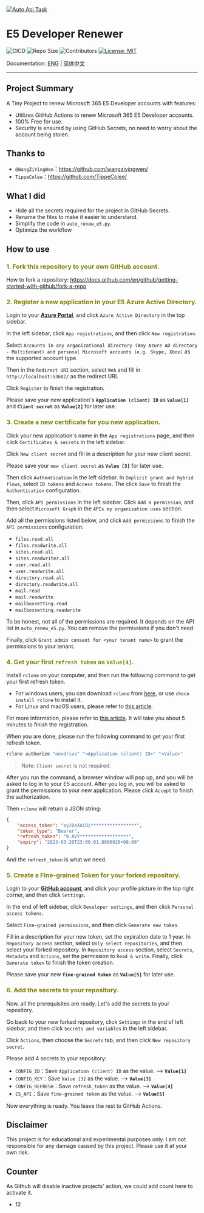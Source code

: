 [![Auto Api Task](https://github.com/neuralnexus/E5_Developer_Renew/actions/workflows/autoapi.yml/badge.svg)](https://github.com/neuralnexus/E5_Developer_Renew/actions/workflows/autoapi.yml)



# **E5 Developer Renewer**

![CICD](https://github.com/KKtheGhost/E5_Developer_Renew/actions/workflows/autoapi.yml/badge.svg?branch=master)
![Repo Size](https://img.shields.io/github/repo-size/KKtheGhost/E5_Developer_Renew)
![Contributors](https://img.shields.io/github/contributors/KKtheGhost/E5_Developer_Renew)
[![License: MIT](https://shields.io/badge/license-MIT-%23373737)](https://opensource.org/licenses/MIT)

Documentation: [ENG](https://github.com/KKtheGhost/E5_Developer_Renew/blob/master/README.md) | [简体中文](https://github.com/KKtheGhost/E5_Developer_Renew/blob/master/README_CN.md)

---
## **Project Summary**
A Tiny Project to renew Microsoft 365 E5 Developer accounts with features:
* Utilizes GitHub Actions to renew Microsoft 365 E5 Developer accounts.
* 100% Free for use.
* Security is ensured by using GitHub Secrets, no need to worry about the account being stolen.

## **Thanks to**
* `@WangZiYingWen`：https://github.com/wangziyingwen/
* `TippeColee`：https://github.com/TippeColee/

## **What I did**
- Hide all the secrets required for the project in GitHub Secrets.
- Rename the files to make it easier to understand.
- Simplify the code in `auto_renew_e5.py`.
- Optimize the workflow

## **How to use**

### <font color="Olive">**1. Fork this repository to your own GitHub account.**</font>

How to fork a repository: https://docs.github.com/en/github/getting-started-with-github/fork-a-repo

### <font color="Olive">**2. Register a new application in your E5 Azure Active Directory.**</font>

Login to your **[Azure Portal](https://portal.azure.com/#allservices/category/All)**, and click `Azure Active Directory` in the top sidebar.

In the left sidebar, click `App registrations`, and then click `New registration`.

Select `Accounts in any organizational directory (Any Azure AD directory - Multitenant) and personal Microsoft accounts (e.g. Skype, Xbox)` as the supported account type.

Then in the `Redirect URI` section, select `Web` and fill in `http://localhost:53682/` as the redirect URI.

Click `Register` to finish the registration.

Please save your new application's **`Application (client) ID`** as **`Value[1]`** and **`Client secret`** as **`Value[2]`** for later use.

### <font color="Olive">**3. Create a new certificate for you new application.**</font>

Click your new application's name in the `App registrations` page, and then click `Certificates & secrets` in the left sidebar.

Click `New client secret` and fill in a description for your new client secret.

Please save your `new client secret` as **`Value [3]`** for later use.

Then click `Authentication` in the left sidebar. In `Implicit grant and hybrid flows`, select `ID tokens` and `Access tokens`. The click `Save` to finish the `Authentication` configuration.

Then, click `API permissions` in the left sidebar. Click `Add a permission`, and then select `Microsoft Graph` in the `APIs my organization uses` section.

Add all the permissions listed below, and click `Add permissions` to finish the `API permissions` configuration:
- `files.read.all`
- `files.readwrite.all`
- `sites.read.all`
- `sites.readwriter.all`
- `user.read.all`
- `user.readwrite.all`
- `directory.read.all`
- `directory.readwrite.all`
- `mail.read`
- `mail.readwrite`
- `mailboxsetting.read`
- `mailboxsetting.readwrite`

To be honest, not all of the permissions are required. It depends on the API list in `auto_renew_e5.py`. You can remove the permissions if you don't need.

Finally, click `Grant admin consent for <your tenant name>` to grant the permissions to your tenant.

### <font color="Olive">**4. Get your first `refresh token` as `Value[4]`.**</font>

Install `rclone` on your computer, and then run the following command to get your first refresh token.

- For windows users, you can download `rclone` from [here](https://rclone.org/downloads/), or use `choco install rclone` to install it.
- For Linux and macOS users, please refer to [this article](https://rclone.org/install/).

For more information, please refer to [this article](https://docs.microsoft.com/en-us/azure/active-directory/develop/quickstart-register-app). It will take you about 5 minutes to finish the registration. 

When you are done, please run the following command to get your first refresh token.

```bash
rclone authorize "onedrive" "<Application (client) ID>" "<Value>"
```
 > Note: `Client secret` is not required.

After you run the command, a browser window will pop up, and you will be asked to log in to your E5 account. After you log in, you will be asked to grant the permissions to your new application. Please click `Accept` to finish the authorization.

Then `rclone` will return a JSON string:

```json
{
	"access_token": "eyJ0eXAiOi*****************",
	"token_type": "Bearer",
	"refresh_token": "0.AVY******************",
	"expiry": "2023-03-20T23:06:01.8800926+08:00"
}
```
And the `refresh_token` is what we need.

### <font color="Olive">**5. Create a Fine-grained Token for your forked repository.**</font>

Login to your **[GitHub account](https://github.com)**, and click your profile picture in the top right corner, and then click `Settings`.

In the end of left sidebar, click `Developer settings`, and then click `Personal access tokens`.

Select `Fine-grained permissions`, and then click `Generate new token`.

Fill in a description for your new token, set the expiration date to 1 year. In `Repository access` section, select `Only select repositories`, and then select your forked repository. In `Repository access` section, select `Secrets`, `Metadata` and `Actions`, set the permission to `Read & write`. Finally, click `Generate token` to finish the token creation.

Please save your new **`fine-grained token`** as **`Value[5]`** for later use.

### <font color="Olive">**6. Add the secrets to your repository.**</font>

Now, all the prerequisites are ready. Let's add the secrets to your repository.

Go back to your new forked repository, click `Settings` in the end of left sidebar, and then click `Secrets and variables` in the left sidebar.

Click `Actions`, then choose the `Secrets` tab, and then click `New repository secret`.

Please add 4 secrets to your repository:
- `CONFIG_ID`：Save `Application (client) ID` as the value. --> **`Value[1]`**
- `CONFIG_KEY`：Save `Value [3]` as the value. --> **`Value[3]`**
- `CONFIG_REFRESH`：Save `refresh_token` as the value. --> **`Value[4]`**
- `E5_API`：Save `fine-grained token` as the value. --> **`Value[5]`**

Now everything is ready. You leave the rest to GitHub Actions.

## **Disclaimer**
This project is for educational and experimental purposes only. I am not responsible for any damage caused by this project. Please use it at your own risk.

## **Counter**
As Github will disable inactive projects' action, we could add count here to activate it.
- 12
